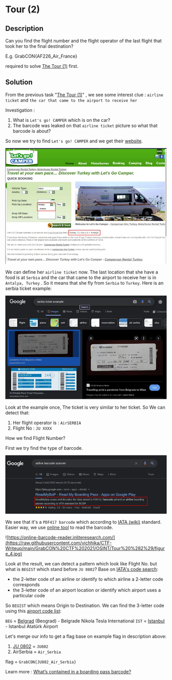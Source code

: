 # Tour (2)
## Description

Can you find the flight number and the flight operator of the last flight that took her to the final destination?

E.g. GrabCON{AF226_Air_France}

required to solve [The Tour (1)](https://github.com/vichhika/CTF-Writeup/blob/main/GrabCON%20CTF%202021/OSINT/The%20Tour%281%29/README.md) first.

## Solution
From the previous task  "[The Tour (1)](https://github.com/vichhika/CTF-Writeup/blob/main/GrabCON%20CTF%202021/OSINT/The%20Tour%281%29/README.md)" , we see some interest clue : ``airline ticket`` and  ``the car that came to the airport to receive her``

Investigation :
 1. What is `Let's go! CAMPER` which is on the car?
 2. The barcode was leaked on that ``airline ticket`` picture so what that barcode is about?

So now we try to find ``Let's go! CAMPER`` and we get their [website](https://www.letsgocamper.com/).

![enter image description here](https://raw.githubusercontent.com/vichhika/CTF-Writeup/main/GrabCON%20CTF%202021/OSINT/Tour%20%282%29/figure_1.jpg)

We can define her ``airline ticket`` now. The last location that she have a food is at ``Serbia`` and the car that came to the airport to receive her is in ``Antalya, Turkey`` . So it means that she fly from ``Serbia`` to ``Turkey``. Here is an serbia ticket example:

![enter image description here](https://raw.githubusercontent.com/vichhika/CTF-Writeup/main/GrabCON%20CTF%202021/OSINT/Tour%20%282%29/figure_2.jpg)

Look at the example once, The ticket is very similar to her ticket. So We can detect that:

 1. Her flight operator is : ``AirSERBIA``
 2. Flight No : ``JU XXXX``

How we find Flight Number?

First we try find the type of barcode.

![enter image description here](https://raw.githubusercontent.com/vichhika/CTF-Writeup/main/GrabCON%20CTF%202021/OSINT/Tour%20%282%29/figure_3.jpg)

We see that it's a ``PDF417 barcode`` which according to [IATA (wiki)](https://en.wikipedia.org/wiki/International_Air_Transport_Association) standard. Easier way, we use [online tool](https://online-barcode-reader.inliteresearch.com/) to read the barcode.

![https://online-barcode-reader.inliteresearch.com/](https://raw.githubusercontent.com/vichhika/CTF-Writeup/main/GrabCON%20CTF%202021/OSINT/Tour%20%282%29/figure_4.jpg)

Look at the result, we can detect a pattern which look like Flight No. but what is ``BEGIST`` which stand before ``JU 0802``? Base on [IATA's code search](https://www.iata.org/en/publications/directories/code-search/):

 - the 2-letter code of an airline or identify to which airline a 2-letter code corresponds
 - the 3-letter code of an airport location or identify which airport uses a particular code

So ``BEGIST`` which means Origin to Destination. We can find the 3-letter code using this [airport code list](https://www.nationsonline.org/oneworld/IATA_Codes/airport_code_list.htm):

``BEG`` = [Belgrad](https://www.nationsonline.org/oneworld/map/google_map_Belgrade.htm) (Beograd) - Belgrade Nikola Tesla International
``IST`` = [Istanbul](https://www.nationsonline.org/oneworld/map/google_map_Istanbul.htm) - Istanbul Atatürk Airport

Let's merge our info to get a flag base on example flag in description above:

 1. [JU 0802](https://www.google.com/search?q=JU%200802) = ``JU802``
 2. AirSerbia = ``Air_Serbia``

flag = ``GrabCON{JU802_Air_Serbia}``

Learn more : [What’s contained in a boarding pass barcode?](https://shaun.net/notes/whats-contained-in-a-boarding-pass-barcode/)
